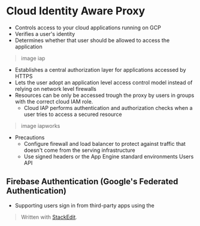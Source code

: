 
# Cloud Identity Aware Proxy

- Controls access to your cloud applications running on GCP
- Verifies a user's identity
- Determines whether that user should be allowed to access the application
> image iap
- Establishes a central authorization layer for applications accessed by HTTPS
- Lets the user adopt an application level access control model instead of relying on network level firewalls
- Resources can be only be accessed trough the proxy by users in groups with the correct cloud IAM role.
	- Cloud IAP performs authentication and authorization checks when a user tries to access a secured resource
> image iapworks
- Precautions
	- Configure firewall and load balancer to protect against traffic that doesn't come from the serving infrastructure
	- Use signed headers or the App Engine standard environments Users API

## Firebase Authentication (Google's Federated Authentication)
- Supporting users sign in from third-party apps using the


> Written with [StackEdit](https://stackedit.io/).
<!--stackedit_data:
eyJoaXN0b3J5IjpbLTEyNjU0NjU3OTldfQ==
-->